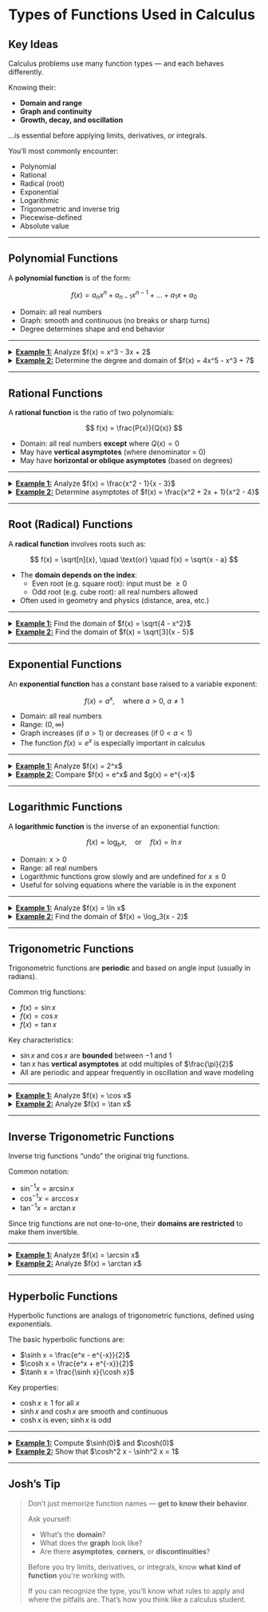 # Types of Functions Used in Calculus

## Key Ideas

Calculus problems use many function types — and each behaves differently.

Knowing their:

* **Domain and range**
* **Graph and continuity**
* **Growth, decay, and oscillation**

...is essential before applying limits, derivatives, or integrals.

You’ll most commonly encounter:

- Polynomial
- Rational
- Radical (root)
- Exponential
- Logarithmic
- Trigonometric and inverse trig
- Piecewise-defined
- Absolute value

---

## Polynomial Functions

A **polynomial function** is of the form:

$$
f(x) = a_n x^n + a_{n-1} x^{n-1} + \dots + a_1 x + a_0
$$

- Domain: all real numbers
- Graph: smooth and continuous (no breaks or sharp turns)
- Degree determines shape and end behavior

---

<details>
<summary><strong><u>Example 1:</u></strong> Analyze $f(x) = x^3 - 3x + 2$</summary>

- This is a degree 3 polynomial
- Domain: all real numbers ($\mathbb{R}$)
- Graph is continuous and smooth
- End behavior:
  - As $x \to \infty$, $f(x) \to \infty$
  - As $x \to -\infty$, $f(x) \to -\infty$

</details>

<details>
<summary><strong><u>Example 2:</u></strong> Determine the degree and domain of $f(x) = 4x^5 - x^3 + 7$</summary>

- Highest power: $x^5$ ⇒ degree = 5
- Domain: all real numbers
- Graph has smooth turns and no discontinuities

So:

- Degree: $\boxed{5}$
- Domain: $\boxed{(-\infty, \infty)}$

</details>

---

## Rational Functions

A **rational function** is the ratio of two polynomials:

$$
f(x) = \frac{P(x)}{Q(x)}
$$

- Domain: all real numbers **except** where $Q(x) = 0$
- May have **vertical asymptotes** (where denominator = 0)
- May have **horizontal or oblique asymptotes** (based on degrees)

---

<details>
<summary><strong><u>Example 1:</u></strong> Analyze $f(x) = \frac{x^2 - 1}{x - 3}$</summary>

- Domain: exclude where denominator = 0 ⇒ $x \ne 3$
- Vertical asymptote at $x = 3$
- Simplify numerator: $x^2 - 1 = (x - 1)(x + 1)$
- No cancellation with denominator ⇒ $x = 3$ is a true asymptote

So:

- Domain: $\boxed{(-\infty, 3) \cup (3, \infty)}$

</details>

<details>
<summary><strong><u>Example 2:</u></strong> Determine asymptotes of $f(x) = \frac{x^2 + 2x + 1}{x^2 - 4}$</summary>

- Domain: exclude $x = \pm 2$
- Vertical asymptotes: $x = -2$, $x = 2$
- Degrees of numerator and denominator are equal (both degree 2)

Horizontal asymptote:

- Ratio of leading coefficients: $\frac{1}{1} = \boxed{1}$

</details>

---

## Root (Radical) Functions

A **radical function** involves roots such as:

$$
f(x) = \sqrt[n]{x}, \quad \text{or} \quad f(x) = \sqrt{x - a}
$$

- The **domain depends on the index**:
  - Even root (e.g. square root): input must be $\geq 0$
  - Odd root (e.g. cube root): all real numbers allowed
- Often used in geometry and physics (distance, area, etc.)

---

<details>
<summary><strong><u>Example 1:</u></strong> Find the domain of $f(x) = \sqrt{4 - x^2}$</summary>

The expression inside the square root must be $\geq 0$:

$4 - x^2 \geq 0 \Rightarrow -2 \leq x \leq 2$

So:

- **Domain**: $\boxed{[-2, 2]}$
- **Range**: Since max value is $\sqrt{4} = 2$, and lowest is $0$:
  - $\boxed{[0, 2]}$

</details>

<details>
<summary><strong><u>Example 2:</u></strong> Find the domain of $f(x) = \sqrt[3]{x - 5}$</summary>

This is a cube root (odd index), so all real values are allowed.

- **Domain**: $\boxed{(-\infty, \infty)}$

</details>

---

## Exponential Functions

An **exponential function** has a constant base raised to a variable exponent:

$$
f(x) = a^x, \quad \text{where } a > 0,\ a \ne 1
$$

- Domain: all real numbers
- Range: $(0, \infty)$
- Graph increases (if $a > 1$) or decreases (if $0 < a < 1$)
- The function $f(x) = e^x$ is especially important in calculus

---

<details>
<summary><strong><u>Example 1:</u></strong> Analyze $f(x) = 2^x$</summary>

- Base $a = 2 > 1$ → increasing function
- Domain: all real numbers $\boxed{(-\infty, \infty)}$
- Range: always positive → $\boxed{(0, \infty)}$
- Horizontal asymptote at $y = 0$

</details>

<details>
<summary><strong><u>Example 2:</u></strong> Compare $f(x) = e^x$ and $g(x) = e^{-x}$</summary>

- $f(x) = e^x$ is increasing  
- $g(x) = e^{-x} = \frac{1}{e^x}$ is decreasing
- Both have range $(0, \infty)$ and horizontal asymptote at $y = 0$
- Reflections of each other over the $y$-axis

</details>

---

## Logarithmic Functions

A **logarithmic function** is the inverse of an exponential function:

$$
f(x) = \log_b x, \quad \text{or} \quad f(x) = \ln x
$$

- Domain: $x > 0$
- Range: all real numbers
- Logarithmic functions grow slowly and are undefined for $x \leq 0$
- Useful for solving equations where the variable is in the exponent

---

<details>
<summary><strong><u>Example 1:</u></strong> Analyze $f(x) = \ln x$</summary>

- **Domain**: $x > 0 \Rightarrow \boxed{(0, \infty)}$
- **Range**: all real numbers ⇒ $\boxed{(-\infty, \infty)}$
- Vertical asymptote at $x = 0$
- Passes through $(1, 0)$ since $\ln(1) = 0$

</details>

<details>
<summary><strong><u>Example 2:</u></strong> Find the domain of $f(x) = \log_3(x - 2)$</summary>

Inside the log must be positive:

$x - 2 > 0 \Rightarrow x > 2$

- **Domain**: $\boxed{(2, \infty)}$
- **Range**: $\boxed{(-\infty, \infty)}$

</details>

---


## Trigonometric Functions

Trigonometric functions are **periodic** and based on angle input (usually in radians).

Common trig functions:

- $f(x) = \sin x$
- $f(x) = \cos x$
- $f(x) = \tan x$

Key characteristics:

- $\sin x$ and $\cos x$ are **bounded** between $-1$ and $1$
- $\tan x$ has **vertical asymptotes** at odd multiples of $\frac{\pi}{2}$
- All are periodic and appear frequently in oscillation and wave modeling

---

<details>
<summary><strong><u>Example 1:</u></strong> Analyze $f(x) = \cos x$</summary>

- **Domain**: all real numbers ⇒ $\boxed{(-\infty, \infty)}$
- **Range**: $\boxed{[-1, 1]}$
- Period: $2\pi$
- Even function: $\cos(-x) = \cos x$

</details>

<details>
<summary><strong><u>Example 2:</u></strong> Analyze $f(x) = \tan x$</summary>

- **Domain**: all real numbers except odd multiples of $\frac{\pi}{2}$
- **Vertical asymptotes** at $x = \frac{\pi}{2} + n\pi$
- **Range**: all real numbers ⇒ $\boxed{(-\infty, \infty)}$
- Period: $\pi$

</details>

--- 

## Inverse Trigonometric Functions

Inverse trig functions “undo” the original trig functions.

Common notation:

- $\sin^{-1} x = \arcsin x$
- $\cos^{-1} x = \arccos x$
- $\tan^{-1} x = \arctan x$

Since trig functions are not one-to-one, their **domains are restricted** to make them invertible.

---

<details>
<summary><strong><u>Example 1:</u></strong> Analyze $f(x) = \arcsin x$</summary>

- **Domain**: $\boxed{[-1, 1]}$
- **Range**: $\boxed{\left[-\frac{\pi}{2}, \frac{\pi}{2}\right]}$
- Passes through $(0, 0)$
- Increasing on its entire domain

</details>

<details>
<summary><strong><u>Example 2:</u></strong> Analyze $f(x) = \arctan x$</summary>

- **Domain**: all real numbers ⇒ $\boxed{(-\infty, \infty)}$
- **Range**: $\boxed{\left(-\frac{\pi}{2}, \frac{\pi}{2}\right)}$
- Horizontal asymptotes at $y = \pm \frac{\pi}{2}$
- Odd function: $\arctan(-x) = -\arctan x$

</details>

--- 

## Hyperbolic Functions

Hyperbolic functions are analogs of trigonometric functions, defined using exponentials.

The basic hyperbolic functions are:

- $\sinh x = \frac{e^x - e^{-x}}{2}$
- $\cosh x = \frac{e^x + e^{-x}}{2}$
- $\tanh x = \frac{\sinh x}{\cosh x}$

Key properties:

- $\cosh x \ge 1$ for all $x$
- $\sinh x$ and $\cosh x$ are smooth and continuous
- $\cosh x$ is even; $\sinh x$ is odd

---

<details>
<summary><strong><u>Example 1:</u></strong> Compute $\sinh(0)$ and $\cosh(0)$</summary>

Use definitions:

- $\sinh(0) = \frac{e^0 - e^{-0}}{2} = \frac{1 - 1}{2} = \boxed{0}$
- $\cosh(0) = \frac{e^0 + e^{-0}}{2} = \frac{1 + 1}{2} = \boxed{1}$

</details>

<details>
<summary><strong><u>Example 2:</u></strong> Show that $\cosh^2 x - \sinh^2 x = 1$</summary>

Use definitions:

- $\cosh x = \frac{e^x + e^{-x}}{2}$
- $\sinh x = \frac{e^x - e^{-x}}{2}$

Compute:

- $\cosh^2 x = \left(\frac{e^x + e^{-x}}{2}\right)^2 = \frac{e^{2x} + 2 + e^{-2x}}{4}$
- $\sinh^2 x = \left(\frac{e^x - e^{-x}}{2}\right)^2 = \frac{e^{2x} - 2 + e^{-2x}}{4}$

Subtract:

- $\cosh^2 x - \sinh^2 x = \frac{e^{2x} + 2 + e^{-2x} - (e^{2x} - 2 + e^{-2x})}{4} = \frac{4}{4} = \boxed{1}$

</details>


---

## Josh’s Tip

> Don’t just memorize function names — **get to know their behavior**.
>
> Ask yourself:
> 
> - What’s the **domain**?
> - What does the **graph** look like?
> - Are there **asymptotes**, **corners**, or **discontinuities**?
>
> Before you try limits, derivatives, or integrals, know **what kind of function** you're working with.
>
> If you can recognize the type, you’ll know what rules to apply and where the pitfalls are. That’s how you think like a calculus student.
